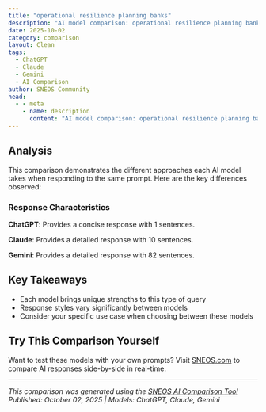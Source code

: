 ```yaml
---
title: "operational resilience planning banks"
description: "AI model comparison: operational resilience planning banks..."
date: 2025-10-02
category: comparison
layout: Clean
tags:
  - ChatGPT
  - Claude
  - Gemini
  - AI Comparison
author: SNEOS Community
head:
  - - meta
    - name: description
      content: "AI model comparison: operational resilience planning banks..."
---
```


<ChatComparison
  title="operational resilience planning banks"
  prompt="operational resilience planning banks"
  :responses='{"ChatGPT": "Operational resilience planning is a critical aspect for banks and financial institutions as it focuses on ensuring that they can continue to operate effectively in the face of disruptions, whether those disruptions are due to cyber incidents, natural disasters, pandemics, or other unforeseen events. Here are key components and considerations for operational resilience planning in banks:\n\n### Key Components of Operational Resilience Planning\n\n1. **Risk Assessment**:\n - Identify critical functions and processes.\n - Assess potential threats and vulnerabilities (e.g., cyber threats, natural disasters).\n - Evaluate the impact of disruptions on operations and services.\n\n2. **Business Continuity Planning (BCP)**:\n - Develop and maintain plans that outline how to recover and continue operations after a disruption.\n - Incorporate strategies for maintaining essential functions during a crisis.\n\n3. **Scenario Testing and Stress Testing**:\n - Conduct regular testing of resilience plans through realistic scenarios.\n - Engage in stress testing to evaluate the institution&#x27;s ability to withstand severe stress events.\n\n4. **Crisis Management and Governance**:\n - Establish a clear governance structure for operational resilience, including roles and responsibilities.\n - Develop crisis management protocols to guide response efforts during a disruptive event.\n\n5. **Communication Strategy**:\n - Create a comprehensive communication plan for internal and external stakeholders.\n - Ensure that there is clear and effective communication during a crisis.\n\n6. **Technology Resilience**:\n - Implement redundancy and failover systems for critical IT infrastructure.\n - Invest in cybersecurity measures to protect against data breaches and hacking.\n\n7. **Third-Party Risk Management**:\n - Assess and monitor the resilience of third-party vendors and service providers.\n - Include clauses in contracts for service providers related to operational resilience.\n\n8. **Regulatory Compliance**:\n - Stay informed about and comply with relevant regulations regarding operational resilience (e.g., the Basel III framework, Dodd-Frank Act, European Banking Authority guidelines).\n - Report on resilience planning efforts to regulators as required.\n\n9. **Training and Awareness**:\n - Conduct training sessions for employees on operational resilience and crisis management plans.\n - Foster a culture of resilience across the organization.\n\n10. **Continuous Improvement**:\n - Regularly update and revise resilience plans to adapt to new threats and changes in the operational environment.\n - Analyze lessons learned from previous disruptions to improve future responses.\n\n### Best Practices\n\n- **Engagement with Stakeholders**: Collaborate with regulatory bodies, industry groups, and other financial institutions to share insights and best practices.\n- **Invest in Technology**: Leverage technology tools such as cloud computing, cybersecurity solutions, and business continuity software to enhance resilience.\n- **Holistic Approach**: Integrate operational resilience with overall enterprise risk management practices to ensure alignment and coherence.\n- **Documentation**: Keep thorough records of resilience plans, tests, and training to support accountability and continuous learning.\n\n### Regulatory Landscape\n\nRegulations pertaining to operational resilience have become increasingly stringent. For instance, in the UK, the Bank of England and the Financial Conduct Authority have set out operational resilience frameworks that require firms to identify important business services and assess their capacity to withstand shocks. Similar regulations are being developed across various jurisdictions.\n\nIn conclusion, operational resilience planning is essential for banks to maintain trust and stability in the financial system. By preparing for disruptions and ensuring the continuity of operations, banks can better serve their customers and uphold their responsibilities to stakeholders.", "Claude": "# Operational Resilience Planning for Banks\n\n## Overview\nOperational resilience refers to a bank\u0027s ability to prevent, adapt to, respond to, recover from, and learn from operational disruptions while continuing to serve customers and support the financial system.\n\n## Key Components\n\n### 1. **Risk Identification \u0026 Assessment**\n- **Critical Business Services**: Identify essential services that, if disrupted, would cause harm to customers or market integrity\n- **Operational Risk Mapping**: Map potential disruptions (cyber attacks, system failures, natural disasters, pandemics)\n- **Impact Analysis**: Assess potential customer, financial, and systemic impacts\n- **Vulnerability Assessment**: Identify weaknesses in systems, processes, and controls\n\n### 2. **Impact Tolerances**\n- **Service Level Definitions**: Set maximum tolerable levels of disruption for each critical service\n- **Recovery Time Objectives (RTOs)**: Define acceptable downtime periods\n- **Recovery Point Objectives (RPOs)**: Establish acceptable data loss thresholds\n- **Customer Impact Metrics**: Measure effects on customer access and service quality\n\n### 3. **Resilience Capabilities**\n\n#### **Technology Resilience**\n- Redundant systems and backup infrastructure\n- Cloud computing strategies\n- Cybersecurity frameworks\n- Data backup and recovery systems\n\n#### **Operational Continuity**\n- Business continuity planning\n- Crisis management procedures\n- Alternative service delivery channels\n- Vendor and third-party risk management\n\n#### **People \u0026 Governance**\n- Emergency response teams\n- Staff cross-training programs\n- Remote work capabilities\n- Clear roles and responsibilities\n\n### 4. **Testing \u0026 Validation**\n- **Scenario Testing**: Regular stress testing of critical systems\n- **Tabletop Exercises**: Crisis simulation exercises\n- **Recovery Testing**: Validate backup systems and procedures\n- **Third-Party Testing**: Assess vendor resilience capabilities\n\n## Regulatory Framework\n\n### **Key Regulations**\n- **Basel III**: Operational risk capital requirements\n- **PRA (UK)**: Operational Resilience Policy (SS1/21)\n- **Federal Reserve (US)**: Guidance on operational resilience\n- **ECB (EU)**: Operational resilience expectations\n- **APRA (Australia)**: Prudential Standard CPS 230\n\n### **Regulatory Requirements**\n- Maintain detailed resilience plans\n- Regular board oversight and reporting\n- Incident notification procedures\n- Annual resilience assessments\n- Cross-border coordination for global banks\n\n## Implementation Framework\n\n### **Phase 1: Foundation (Months 1-6)**\n- Establish governance structure\n- Identify critical business services\n- Conduct initial risk assessment\n- Set preliminary impact tolerances\n\n### **Phase 2: Development (Months 6-18)**\n- Develop detailed resilience plans\n- Implement monitoring systems\n- Create testing frameworks\n- Train staff and management\n\n### **Phase 3: Enhancement (Months 18-36)**\n- Refine impact tolerances\n- Conduct comprehensive testing\n- Optimize response procedures\n- Integrate with business strategy\n\n### **Phase 4: Maturity (Ongoing)**\n- Continuous monitoring and improvement\n- Regular plan updates\n- Advanced scenario planning\n- Industry collaboration\n\n## Critical Focus Areas\n\n### **1. Cyber Resilience**\n- Advanced threat detection\n- Incident response procedures\n- Data protection measures\n- Recovery from cyber attacks\n\n### **2. Third-Party Dependencies**\n- Vendor risk assessment\n- Alternative supplier arrangements\n- Contract terms for resilience\n- Supply chain mapping\n\n### **3. Technology Infrastructure**\n- System redundancy\n- Cloud strategy implementation\n- Legacy system modernization\n- Network resilience\n\n### **4. Human Capital**\n- Succession planning\n- Skills development\n- Remote work capabilities\n- Crisis communication\n\n## Measurement \u0026 Monitoring\n\n### **Key Metrics**\n- System availability rates\n- Recovery time actuals vs. objectives\n- Customer complaint volumes during incidents\n- Financial losses from disruptions\n- Regulatory compliance scores\n\n### **Monitoring Tools**\n- Real-time system monitoring\n- Customer experience tracking\n- Risk dashboards\n- Incident management systems\n\n## Best Practices\n\n### **Strategic Approach**\n- Integrate resilience into business strategy\n- Maintain board-level oversight\n- Regular senior management review\n- Cross-functional collaboration\n\n### **Operational Excellence**\n- Document all procedures clearly\n- Maintain updated contact lists\n- Regular communication testing\n- Post-incident reviews and learning\n\n### **Stakeholder Management**\n- Clear customer communication plans\n- Regulatory liaison procedures\n- Media and public relations strategy", "Gemini": "Operational resilience planning for banks is a critical aspect of ensuring business continuity and stability in the face of various disruptions. Here\u0027s a breakdown of key elements, considerations, and best practices:\n\n**I. Understanding Operational Resilience**\n\n* **Definition:** Operational resilience is the ability of a bank to prevent, adapt to, respond to, recover and learn from operational disruptions while continuing to deliver critical business services through disruption. It goes beyond traditional business continuity and disaster recovery by focusing on the outcomes (services) rather than just the inputs (systems).\n* **Scope:** Encompasses all aspects of a bank\u0027s operations, including:\n * **People:** Staff, vendors, customers\n * **Processes:** Core business functions (payments, lending, trading), supporting processes (HR, IT)\n * **Technology:** Systems, applications, infrastructure\n * **Facilities:** Offices, data centers, branches\n * **Data:** Availability, integrity, confidentiality\n * **Third-Party Providers:** Reliance on external entities for critical services\n\n**II. Key Elements of an Operational Resilience Plan**\n\n1. **Governance and Oversight:**\n * **Board and Senior Management Responsibility:** Establish clear ownership and accountability at the highest levels for operational resilience.\n * **Dedicated Operational Resilience Team:** A cross-functional team with representatives from key departments (IT, Operations, Risk, Compliance) to oversee the program.\n * **Clear Policies and Procedures:** Documented guidelines for all aspects of operational resilience.\n * **Risk Appetite Statement:** Defining the level of disruption the bank is willing to tolerate for each critical business service.\n\n2. **Identification of Critical Business Services:**\n * **Prioritization:** Identifying the bank\u0027s most critical services (e.g., payment processing, deposit taking, lending) that, if disrupted, would pose a significant risk to customers, the financial system, or the bank\u0027s solvency.\n * **Mapping:** Documenting the people, processes, technology, data, and facilities that support each critical business service. This includes identifying single points of failure and interdependencies.\n\n3. **Impact Tolerance:**\n * **Maximum Tolerable Disruption (MTD):** Setting the maximum amount of time a critical business service can be disrupted before causing unacceptable harm (financial loss, reputational damage, regulatory sanctions). This is a crucial metric for planning recovery strategies.\n * **Recovery Time Objective (RTO):** The maximum acceptable time to restore a critical business service following a disruption. RTO should always be less than or equal to MTD.\n * **Recovery Point Objective (RPO):** The acceptable amount of data loss in case of a disruption.\n\n4. **Scenario Testing and Stress Testing:**\n * **Developing Realistic Scenarios:** Creating hypothetical disruption scenarios that are relevant to the bank\u0027s specific risks (e.g., cyberattacks, pandemics, natural disasters, third-party failures).\n * **Tabletop Exercises:** Simulating disruption scenarios to test the effectiveness of the bank\u0027s response plans and identify gaps.\n * **Stress Testing:** Assessing the bank\u0027s ability to withstand extreme disruptions and maintain critical services. This could involve quantitative modeling and simulations.\n * **Regular Updates:** Test scenarios and outcomes should be continually updated.\n\n5. **Response and Recovery Plans:**\n * **Detailed Procedures:** Documenting step-by-step instructions for responding to and recovering from different types of disruptions.\n * **Communication Plan:** Establishing clear lines of communication with staff, customers, regulators, and other stakeholders.\n * **Escalation Procedures:** Defining the process for escalating incidents to the appropriate levels of management.\n * **Alternate Resources:** Identifying backup systems, facilities, and personnel to maintain critical services.\n * **Work from Home Capabilities:** Ability to have employees perform essential tasks remotely.\n\n6. **Business Continuity Management (BCM) Integration:**\n * **Modernization:** Shifting from traditional BCM focused on inputs (systems) to operational resilience, which focuses on outcomes (critical business services).\n * **Leveraging Existing BCM Plans:** Using existing BCM plans as a foundation for operational resilience, but adapting them to the new framework.\n\n7. **Third-Party Risk Management:**\n * **Due Diligence:** Thoroughly assessing the operational resilience of third-party providers that are critical to the bank\u0027s operations.\n * **Contractual Requirements:** Including clauses in contracts that require third-party providers to meet specific operational resilience standards.\n * **Monitoring and Oversight:** Regularly monitoring the performance of third-party providers and identifying potential vulnerabilities.\n * **Contingency Plans:** Having backup plans in place in case a third-party provider fails.\n\n8. **Data Resilience:**\n * **Data Backup and Recovery:** Implementing robust data backup and recovery procedures to ensure that critical data can be restored quickly and reliably.\n * **Data Security:** Protecting data from unauthorized access, loss, or corruption.\n * **Data Sovereignty:** Ensuring that data is stored and processed in compliance with applicable regulations.\n\n9. **Learning and Improvement:**\n * **Post-Incident Reviews:** Conducting thorough reviews after any disruption to identify lessons learned and improve the bank\u0027s operational resilience plan.\n * **Continuous Monitoring:** Continuously monitoring the bank\u0027s operational resilience capabilities and identifying areas for improvement.\n * **Regular Updates:** Updating the operational resilience plan at least annually, or more frequently if there are significant changes to the bank\u0027s business or risk profile.\n\n**III. Regulatory Considerations**\n\n* **Basel Committee on Banking Supervision (BCBS):** The BCBS has issued principles for operational resilience that are widely adopted by regulators around the world.\n* **Local Regulatory Requirements:** Banks are subject to specific operational resilience requirements from their local regulators. Examples include:\n * **United States:** OCC, Federal Reserve, FDIC\n * **United Kingdom:** Prudential Regulation Authority (PRA)\n * **European Union:** European Banking Authority (EBA)\n* **Compliance:** Ensuring that the bank\u0027s operational resilience plan complies with all applicable regulatory requirements.\n\n**IV. Key Challenges**\n\n* **Complexity:** Banks are complex organizations with many interconnected systems and processes.\n* **Legacy Systems:** Banks often rely on legacy systems that are difficult to adapt to new requirements.\n* **Cybersecurity Threats:** Cyberattacks are a growing threat to banks\u0027 operational resilience.\n* **Talent Shortage:** There is a shortage of skilled professionals with expertise in operational resilience.\n* **Budget Constraints:** Banks may face budget constraints that limit their ability to invest in operational resilience.\n* **Changing Risk Landscape:** The risk landscape is constantly evolving, so banks need to be agile and adapt their operational resilience plans accordingly.\n\n**V. Best Practices**\n\n* **Top-Down Commitment:** Secure buy-in from senior management and the board of directors.\n* **Risk-Based Approach:** Prioritize efforts based on the severity and likelihood of different risks.\n* **Collaboration:** Foster collaboration between different departments and stakeholders.\n* **Automation:** Automate as many tasks as possible to improve efficiency and reduce errors.\n* **Continuous Improvement:** Continuously monitor, test, and improve the operational resilience plan.\n* **Training and Awareness:** Provide regular training and awareness programs to all employees.\n* **Documentation:** Maintain complete and up-to-date documentation of all operational resilience plans and procedures.\n* **Regular Audits:** Conduct regular internal and external audits to assess the effectiveness of the operational resilience program.\n* **Focus on Outcomes:** Always keep the focus on the critical business services that need to be protected.\n\n**VI. Benefits of Effective Operational Resilience Planning**\n\n* **Reduced Risk:** Minimizing the impact of disruptions on the bank\u0027s operations.\n* **Improved Customer Service:** Maintaining service levels during disruptions.\n* **Enhanced Reputation:** Demonstrating a commitment to stability and reliability.\n* **Regulatory Compliance:** Meeting regulatory requirements for operational resilience.\n* **Competitive Advantage:** Differentiating the bank from its competitors.\n* **Increased Shareholder Value:** Protecting the bank\u0027s assets and earnings.\n\nBy implementing a comprehensive and well-executed operational resilience plan, banks can significantly reduce their vulnerability to disruptions and ensure their long-term stability and success. The ongoing monitoring and adaptability are key to its effectiveness.\n"}' 
  published-date="09:53"
/>

## Analysis

This comparison demonstrates the different approaches each AI model takes when responding to the same prompt. Here are the key differences observed:

### Response Characteristics

**ChatGPT**: Provides a concise response with 1 sentences. 

**Claude**: Provides a detailed response with 10 sentences. 

**Gemini**: Provides a detailed response with 82 sentences. 

## Key Takeaways

- Each model brings unique strengths to this type of query
- Response styles vary significantly between models
- Consider your specific use case when choosing between these models

## Try This Comparison Yourself

Want to test these models with your own prompts? Visit [SNEOS.com](https://sneos.com) to compare AI responses side-by-side in real-time.

---

*This comparison was generated using the [SNEOS AI Comparison Tool](https://sneos.com)*
*Published: October 02, 2025 | Models: ChatGPT, Claude, Gemini*
